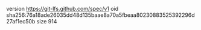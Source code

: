version https://git-lfs.github.com/spec/v1
oid sha256:76a18ade26035dd48d135baae8a70a5fbeaa80230883525392296d27af1ec50b
size 914
